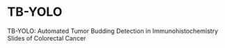 # TB-YOLO
TB-YOLO: Automated Tumor Budding Detection in Immunohistochemistry Slides of Colorectal Cancer
